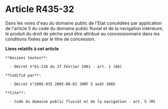 # Article R435-32

Dans les voies d'eau du domaine public de l'Etat concédées par application de l'article 5 du code du domaine public fluvial
et de la navigation intérieure, le produit du droit de pêche peut être attribué au concessionnaire dans les conditions fixées
par le titre de concession.

**Liens relatifs à cet article**

	**Anciens textes**:

	  - Décret n°61-216 du 27 février 1961 - art. 1 (Ab)

	**Codifié par**:

	  - Décret n°2005-935 2005-08-02 JORF 5 août 2005

	**Cite**:

	  - Code du domaine public fluvial et de la navigation - art. 5 (M)
